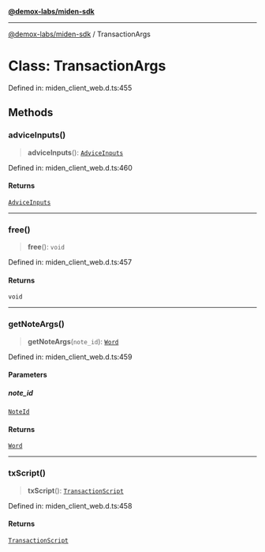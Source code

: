 [**@demox-labs/miden-sdk**](../README.md)

***

[@demox-labs/miden-sdk](../README.md) / TransactionArgs

# Class: TransactionArgs

Defined in: miden\_client\_web.d.ts:455

## Methods

### adviceInputs()

> **adviceInputs**(): [`AdviceInputs`](AdviceInputs.md)

Defined in: miden\_client\_web.d.ts:460

#### Returns

[`AdviceInputs`](AdviceInputs.md)

***

### free()

> **free**(): `void`

Defined in: miden\_client\_web.d.ts:457

#### Returns

`void`

***

### getNoteArgs()

> **getNoteArgs**(`note_id`): [`Word`](Word.md)

Defined in: miden\_client\_web.d.ts:459

#### Parameters

##### note\_id

[`NoteId`](NoteId.md)

#### Returns

[`Word`](Word.md)

***

### txScript()

> **txScript**(): [`TransactionScript`](TransactionScript.md)

Defined in: miden\_client\_web.d.ts:458

#### Returns

[`TransactionScript`](TransactionScript.md)
